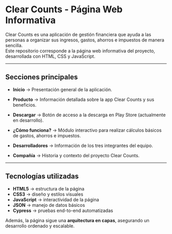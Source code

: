 # Clear Counts - Página Web Informativa

Clear Counts es una aplicación de gestión financiera que ayuda a las personas a organizar sus ingresos, gastos, ahorros e impuestos de manera sencilla.  
Este repositorio corresponde a la página web informativa del proyecto, desarrollada con HTML, CSS y JavaScript.

---

## Secciones principales

- **Inicio** → Presentación general de la aplicación.
  
- **Producto** → Información detallada sobre la app Clear Counts y sus beneficios.  

- **Descargar** → Botón de acceso a la descarga en Play Store (actualmente en desarrollo).  

- **¿Cómo funciona?** → Módulo interactivo para realizar cálculos básicos de gastos, ahorros e impuestos.  

- **Desarrolladores** → Información de los tres integrantes del equipo.  

- **Compañía** → Historia y contexto del proyecto Clear Counts.  

---

## Tecnologías utilizadas 

- **HTML5** → estructura de la página  
- **CSS3** → diseño y estilos visuales  
- **JavaScript** → interactividad de la página  
- **JSON** → manejo de datos básicos  
- **Cypress** → pruebas end-to-end automatizadas  

Además, la página sigue una **arquitectura en capas**, asegurando un desarrollo ordenado y escalable.
